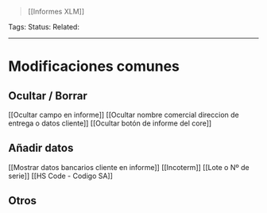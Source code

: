 > [[Informes XLM]]

Tags: 
Status: 
Related: 

___

# Modificaciones comunes


## Ocultar / Borrar
[[Ocultar campo en informe]]
[[Ocultar nombre comercial direccion de entrega o datos cliente]]
[[Ocultar botón de informe del core]]

## Añadir datos
[[Mostrar datos bancarios cliente en informe]]
[[Incoterm]]
[[Lote o Nº de serie]]
[[HS Code - Codigo SA]]

## Otros